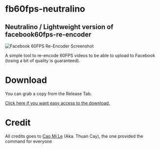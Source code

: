 # fb60fps-neutralino

## Neutralino / Lightweight version of facebook60fps-re-encoder

![Facebook 60FPS Re-Encoder Screenshot](https://cdn.discordapp.com/attachments/702488640525172787/1031514730227052594/unknown.png)

A simple tool to re-encode 60FPS videos to be able to upload to Facebook (losing a bit of quality is guaranteed).

# Download
You can grab a copy from the Release Tab.

[Click here if you want easy access to the download.](https://github.com/JinPots/fb60fps-neutralino/releases/latest)

# Credit
All credits goes to [Cao Mi Le](https://osu.ppy.sh/users/10910765) (Aka. Thuan Cay), the one provided the command for everyone